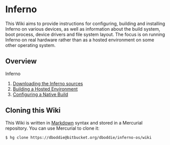 # Inferno

This Wiki aims to provide instructions for configuring, building and installing Inferno on various devices, as
well as information about the build system, boot process, device drivers and file system layout. The focus is on running Inferno on real hardware rather than as a hosted environment on some other operating system.

## Overview

Inferno 

1. [Downloading the Inferno sources](DownloadingInfernoSources)
1. [Building a Hosted Environment](BuildingHostedInferno)
1. [Configuring a Native Build](ConfiguringNativeBuild)

## Cloning this Wiki

This Wiki is written in [Markdown](http://daringfireball.net/projects/markdown/) syntax and stored in a Mercurial repository. You can use Mercurial to clone it:
```
$ hg clone https://dboddie@bitbucket.org/dboddie/inferno-os/wiki
```